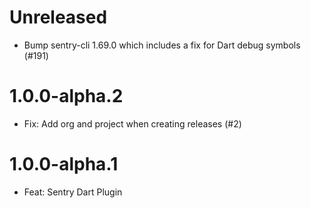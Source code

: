 # Unreleased

* Bump sentry-cli 1.69.0 which includes a fix for Dart debug symbols (#191)

# 1.0.0-alpha.2

* Fix: Add org and project when creating releases (#2)

# 1.0.0-alpha.1

* Feat: Sentry Dart Plugin
